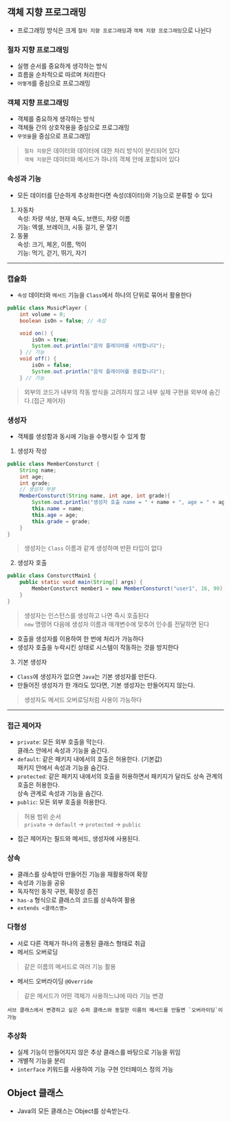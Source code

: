 ## 객체 지향 프로그래밍
- 프로그래밍 방식은 크게 `절차 지향 프로그래밍`과 `객체 지향 프로그래밍`으로 나뉜다

### 절차 지향 프로그래밍
- 실행 순서를 중요하게 생각하는 방식
- 흐름을 순차적으로 따르며 처리한다
- `어떻게`를 중심으로 프로그래밍

### 객체 지향 프로그래밍
- 객체를 중요하게 생각하는 방식
- 객체들 간의 상호작용을 중심으로 프로그래밍
- `무엇을`을 중심으로 프로그래밍

>`절차 지향`은 데이터와 데이터에 대한 처리 방식이 분리되어 있다  
>`객체 지향`은 데이터와 메서드가 하나의 객체 안에 포함되어 있다

### 속성과 기능
- 모든 데이터를 단순하게 추상화한다면 속성(데이터)와 기능으로 분류할 수 있다
1. 자동차  
  속성: 차량 색상, 현재 속도, 브랜드, 차량 이름  
  기능: 엑셀, 브레이크, 시동 걸기, 문 열기   
2. 동물  
  속성: 크기, 체온, 이름, 먹이  
  기능: 먹기, 걷기, 뛰기, 자기
  ---

### 캡슐화
- `속성` 데이터와 `메서드` 기능을 `Class`에서 하나의 단위로 묶어서 활용한다

```Java
public class MusicPlayer {
    int volume = 0;
    boolean isOn = false; // 속성

    void on() {
        isOn = true;
        System.out.println("음악 플레이어를 시작합니다");
    } // 기능
    void off() {
        isOn = false;
        System.out.println("음악 플레이어를 종료합니다");
    } // 기능
```
>외부의 코드가 내부의 작동 방식을 고려하지 않고 내부 실제 구현을 외부에 숨긴다.(접근 제어자)


### 생성자
- 객체를 생성함과 동시에 기능을 수행시킬 수 있게 함
1. 생성자 작성
```Java
public class MemberConsturct {
    String name;
    int age;
    int grade;
    // 생성자 부분
    MemberConsturct(String name, int age, int grade){
        System.out.println("생성자 호출 name = " + name + ", age = " + age + ", grade = " + grade);
        this.name = name;
        this.age = age;
        this.grade = grade;
    }
}
```
>생성자는 `Class` 이름과 같게 생성하며 반환 타입이 없다
2. 생성자 호출
```Java
public class ConsturctMain1 {
    public static void main(String[] args) {
        MemberConsturct member1 = new MemberConsturct("user1", 16, 90); // 생성자를 통해서 선언
    }
}
```
>생성자는 인스턴스를 생성하고 나면 즉시 호출된다  
>`new` 명령어 다음에 생성자 이름과 매개변수에 맞추어 인수를 전달하면 된다

- 호출을 생성자를 이용하여 한 번에 처리가 가능하다
- 생성자 호출을 누락시킨 상태로 시스템이 작동하는 것을 방지한다

3. 기본 생성자  
 - `Class`에 생성자가 없으면 `Java`는 기본 생성자를 만든다.
 - 만들어진 생성자가 한 개라도 있다면, 기본 생성자는 만들어지지 않는다.

>생성자도 메서드 오버로딩처럼 사용이 가능하다

---

### 접근 제어자
- `private`: 모든 외부 호출을 막는다.  
  클래스 안에서 속성과 기능을 숨긴다.
- `default`: 같은 패키지 내에서의 호출은 허용한다. (기본값)  
  패키지 안에서 속성과 기능을 숨긴다.
- `protected`: 같은 패키지 내에서의 호출을 허용하면서 패키지가 달라도 상속 관계의 호출은 허용한다.  
  상속 관계로 속성과 기능을 숨긴다.
- `public`: 모든 외부 호출을 허용한다.

>허용 범위 순서  
`private` -> `default` -> `protected` -> `public`

- 접근 제어자는 필드와 메서드, 생성자에 사용된다.


### 상속
- 클래스를 상속받아 만들어진 기능을 재활용하여 확장
- 속성과 기능을 공유
- 독자적인 동작 구현, 확장성 증진
- `has-a` 형식으로 클래스의 코드를 상속하여 활용
- `extends <클래스명>`

### 다형성
- 서로 다른 객체가 하나의 공통된 클래스 형태로 취급
- 메서드 오버로딩
>같은 이름의 메서드로 여러 기능 활용
- 메서드 오버라이딩 `@Override`
>같은 메서드가 어떤 객체가 사용하느냐에 따라 기능 변경
```
서브 클래스에서 변경하고 싶은 슈퍼 클래스와 동일한 이름의 메서드를 만들면 `오버라이딩`이 가능
```

### 추상화
- 실제 기능이 만들어지지 않은 추상 클래스를 바탕으로 기능을 위임
- 개별적 기능을 분리
- `interface` 키워드를 사용하여 기능 구현 인터페이스 정의 가능

## Object 클래스
- Java의 모든 클래스는 Object를 상속받는다.

